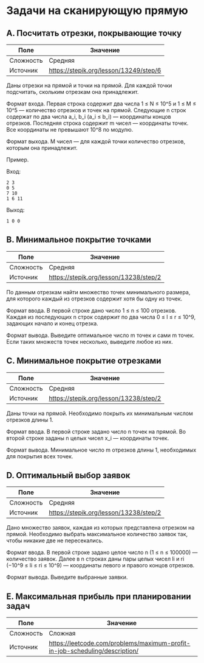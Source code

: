 # Задачи на сканирующую прямую

## A. Посчитать отрезки, покрывающие точку

| Поле      | Значение                               |
|-----------|----------------------------------------|
| Сложность | Средняя                                |
| Источник  | https://stepik.org/lesson/13249/step/6 |

Даны отрезки на прямой и точки на прямой. Для каждой точки подсчитать, скольким отрезкам она принадлежит.

Формат входа. Первая строка содержит два числа 1 ≤ N ≤ 10^5 и 1 ≤ M ≤ 10^5 — количество отрезков и точек на прямой.
Следующие n строк содержат по два числа a_i, b_i (a_i ≤ b_i) — координаты концов отрезков.
Последняя строка содержит m чисел — координаты точек. Все координаты не превышают 10^8 по модулю.

Формат выхода. M чисел — для каждой точки количество отрезков, которым она принадлежит.

Пример.

Вход:

```text
2 3
0 5
7 10
1 6 11
```

Выход:

```
1 0 0
```

## B. Минимальное покрытие точками

| Поле      | Значение                               |
|-----------|----------------------------------------|
| Сложность | Средняя                                |
| Источник  | https://stepik.org/lesson/13238/step/2 |

По данным отрезкам найти множество точек минимального размера, для которого каждый из отрезков содержит хотя бы одну из
точек.

Формат ввода. В первой строке дано число 1 ≤ n ≤ 100 отрезков. Каждая из последующих n строк содержит по два числа 0 ≤
l ≤ r ≤ 10^9,
задающих начало и конец отрезка.

Формат вывода. Выведите оптимальное число m точек и сами m точек. Если таких множеств точек
несколько, выведите любое из них.

## C. Минимальное покрытие отрезками

| Поле      | Значение                               |
|-----------|----------------------------------------|
| Сложность | Средняя                                |
| Источник  | https://stepik.org/lesson/13238/step/2 |

Даны точки на прямой. Необходимо покрыть их минимальным числом отрезков длины 1.

Формат ввода. В первой строке задано число n точек на прямой. Во второй строке заданы n целых чисел
x_i — координаты точек.

Формат вывода. Минимальное число m отрезков длины 1, необходимых для покрытия всех точек.

## D. Оптимальный выбор заявок

| Поле      | Значение                               |
|-----------|----------------------------------------|
| Сложность | Средняя                                |
| Источник  | https://stepik.org/lesson/13238/step/2 |

Дано множество заявок, каждая из которых представлена отрезком на прямой.
Необходимо выбрать максимальное количество заявок так, чтобы никакие две не пересекались.

Формат ввода.
В первой строке задано целое число n (1 ≤ n ≤ 100000) — количество заявок.
Далее в n строках даны пары целых чисел li и ri (−10^9 ≤ li ≤ ri ≤ 10^9) — координаты левого и правого концов отрезков.

Формат вывода.
Выведите выбранные заявки.

## E. Максимальная прибыль при планировании задач

| Поле      | Значение                                                                    |
|-----------|-----------------------------------------------------------------------------|
| Сложность | Сложная                                                                     |
| Источник  | https://leetcode.com/problems/maximum-profit-in-job-scheduling/description/ |
